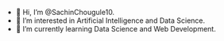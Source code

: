 - 👋 Hi, I’m @SachinChougule10.
- 👀 I’m interested in Artificial Intelligence and Data Science.
- 🌱 I’m currently learning Data Science and Web Development.


